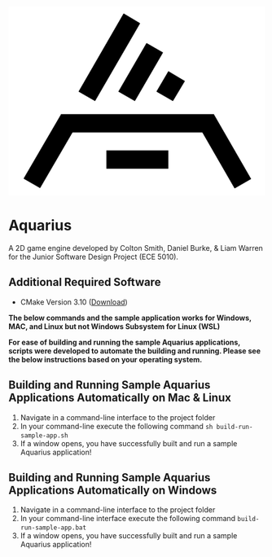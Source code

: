 ![Logo](Resources/logo-black-transparent.png)
# Aquarius
A 2D game engine developed by Colton Smith, Daniel Burke, & Liam Warren for the Junior Software Design Project 
(ECE 5010).

## Additional Required Software
- CMake Version 3.10 ([Download](https://cmake.org/download/))

**The below commands and the sample application works for Windows, MAC, and Linux but not Windows
Subsystem for Linux (WSL)**

**For ease of building and running the sample Aquarius applications, scripts were developed to automate the building and 
running. Please see the below instructions based on your operating system.**

## Building and Running Sample Aquarius Applications Automatically on Mac & Linux
1. Navigate in a command-line interface to the project folder
2. In your command-line execute the following command `sh build-run-sample-app.sh`
3. If a window opens, you have successfully built and run a sample Aquarius application!

## Building and Running Sample Aquarius Applications Automatically on Windows
1. Navigate in a command-line interface to the project folder
2. In your command-line interface execute the following command `build-run-sample-app.bat`
3. If a window opens, you have successfully built and run a sample Aquarius application!